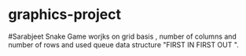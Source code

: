 # graphics-project
#Sarabjeet 
Snake Game worjks on grid basis ,
number of columns and number of rows 
and used queue data structure "FIRST IN FIRST OUT ".
